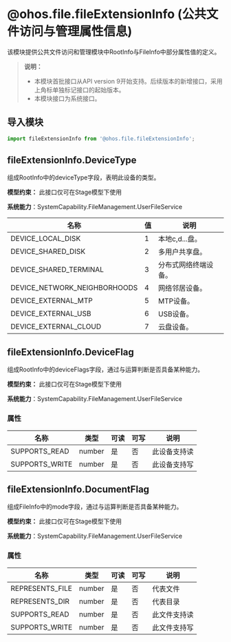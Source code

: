 # @ohos.file.fileExtensionInfo (公共文件访问与管理属性信息)

该模块提供公共文件访问和管理模块中RootInfo与FileInfo中部分属性值的定义。

>**说明：**
>
>- 本模块首批接口从API version 9开始支持。后续版本的新增接口，采用上角标单独标记接口的起始版本。
>- 本模块接口为系统接口。

## 导入模块

```ts
import fileExtensionInfo from '@ohos.file.fileExtensionInfo';
```

## fileExtensionInfo.DeviceType

组成RootInfo中的deviceType字段，表明此设备的类型。

**模型约束：** 此接口仅可在Stage模型下使用

**系统能力**：SystemCapability.FileManagement.UserFileService

| 名称 | 值 | 说明 |
| ----- | ------ | ------ |
| DEVICE_LOCAL_DISK | 1 | 本地c,d...盘。 |
| DEVICE_SHARED_DISK | 2 | 多用户共享盘。 |
| DEVICE_SHARED_TERMINAL | 3 | 分布式网络终端设备。 |
| DEVICE_NETWORK_NEIGHBORHOODS | 4 | 网络邻居设备。 |
| DEVICE_EXTERNAL_MTP | 5 | MTP设备。 |
| DEVICE_EXTERNAL_USB | 6 | USB设备。 |
| DEVICE_EXTERNAL_CLOUD | 7 | 云盘设备。 |

## fileExtensionInfo.DeviceFlag

组成RootInfo中的deviceFlags字段，通过与运算判断是否具备某种能力。

**模型约束：** 此接口仅可在Stage模型下使用

**系统能力**：SystemCapability.FileManagement.UserFileService

### 属性

  | 名称 | 类型   | 可读 | 可写 | 说明     |
  | ------ | ------ | ---- | ---- | -------- |
  | SUPPORTS_READ   | number | 是   | 否   | 此设备支持读 |
  | SUPPORTS_WRITE   | number | 是   | 否   | 此设备支持写 |

## fileExtensionInfo.DocumentFlag

组成FileInfo中的mode字段，通过与运算判断是否具备某种能力。

**模型约束：** 此接口仅可在Stage模型下使用

**系统能力**：SystemCapability.FileManagement.UserFileService

### 属性

  | 名称 | 类型   | 可读 | 可写 | 说明     |
  | ------ | ------ | ---- | ---- | -------- |
  | REPRESENTS_FILE   | number | 是   | 否   | 代表文件 |
  | REPRESENTS_DIR   | number | 是   | 否   | 代表目录 |
  | SUPPORTS_READ   | number | 是   | 否   | 此文件支持读 |
  | SUPPORTS_WRITE   | number | 是   | 否   | 此文件支持写 |
